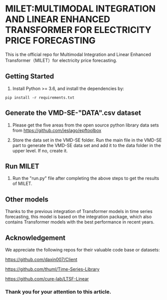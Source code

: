 # MILET:MULTIMODAL INTEGRATION AND LINEAR ENHANCED TRANSFORMER FOR ELECTRICITY PRICE FORECASTING

This is the official repo for Multimodal Integration and Linear Enhanced Transformer（MILET）for electricity price forecasting.

## Getting Started

1. Install Python >= 3.6, and install the dependencies by:

```
pip install -r requirements.txt
```
## Generate the VMD-SE-"DATA".csv dataset

1. Please get the five areas from the open source python library data sets from
   https://github.com/jeslago/epftoolbox
   
2. Store the data set in the VMD-SE folder. Run the main file in the VMD-SE part to generate the VMD-SE data set and add it to the data folder in the upper level. If no, create it.

## Run MILET

1. Run the "run.py" file after completing the above steps to get the results of MILET.

## Other models

Thanks to the previous integration of Transformer models in time series forecasting, this model is based on the integration package, which also contains Transformer models with the best performance in recent years.

## Acknowledgement

We appreciate the following repos for their valuable code base or datasets:

https://github.com/daxin007/Client

https://github.com/thuml/Time-Series-Library

https://github.com/cure-lab/LTSF-Linear

### Thank you for your attention to this article.
